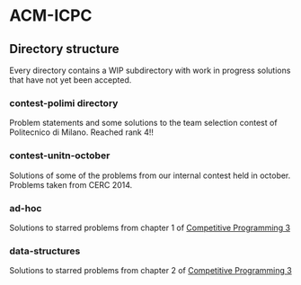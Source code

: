 # ACM-ICPC
## Directory structure
Every directory contains a WIP subdirectory with work in progress solutions that have not yet been accepted.

### contest-polimi directory
Problem statements and some solutions to the team selection contest of Politecnico di Milano. Reached rank 4!!

### contest-unitn-october
Solutions of some of the problems from our internal contest held in october. Problems taken from CERC 2014.

### ad-hoc
Solutions to starred problems from chapter 1 of [Competitive Programming 3](https://cpbook.net/)

### data-structures
Solutions to starred problems from chapter 2 of [Competitive Programming 3](https://cpbook.net/)
